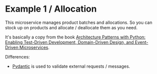 # Example 1 / Allocation

This microservice manages product batches and allocations. So you can stock up on products and allocate / deallocate them as you need.

It's basically a copy from the book [Architecture Patterns with Python: Enabling Test-Driven Development, Domain-Driven Design, and Event-Driven Microservices](https://www.cosmicpython.com/book/preface.html).

Differences:
- [Pydantic](https://docs.pydantic.dev/) is used to validate external requests / messages.
